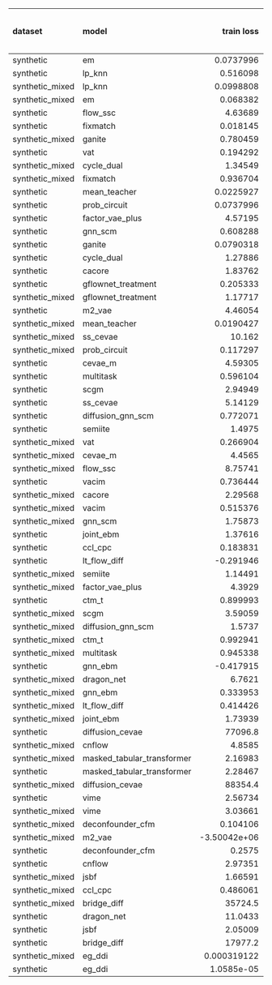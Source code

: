 | dataset         | model                      |      train loss |   train treatment accuracy |   train outcome rmse |   train outcome rmse labelled |   train outcome rmse unlabelled |        val loss |   val treatment accuracy |   val outcome rmse |   val outcome rmse labelled |   val outcome rmse unlabelled |
|:----------------|:---------------------------|----------------:|---------------------------:|---------------------:|------------------------------:|--------------------------------:|----------------:|-------------------------:|-------------------:|----------------------------:|------------------------------:|
| synthetic       | em                         |     0.0737996   |                   0        |            0         |                     0         |                        0        |     0.179143    |                 0        |           0        |                    0        |                      0        |
| synthetic       | lp_knn                     |     0.516098    |                   0.7      |            0         |                     0         |                        0        |     2.30579     |                 0.52     |           0        |                    0        |                      0        |
| synthetic_mixed | lp_knn                     |     0.0998808   |                   0.909091 |            0         |                     0         |                        0        |     9.33078     |                 0.583333 |           0        |                    0        |                      0        |
| synthetic_mixed | em                         |     0.068382    |                   0        |            0         |                     0         |                        0        |     0.128651    |                 0        |           0        |                    0        |                      0        |
| synthetic       | flow_ssc                   |     4.63689     |                   1        |            0.184474  |                     0.184474  |                        0        |     4.74732     |                 0.9      |           0.639664 |                    0.639664 |                      0        |
| synthetic       | fixmatch                   |     0.018145    |                   1        |            0.133062  |                     0.133062  |                        0        |     1.80009     |                 0.86     |           0.663101 |                    0.663101 |                      0        |
| synthetic_mixed | ganite                     |     0.780459    |                   1        |            0.148355  |                     0.103656  |                        0.177178 |     1.99723     |                 0.926667 |           0.66849  |                    0.631864 |                      0.687955 |
| synthetic       | vat                        |     0.194292    |                   1        |            0.120588  |                     0.120588  |                        0        |     0.798776    |                 0.9      |           0.669688 |                    0.669688 |                      0        |
| synthetic_mixed | cycle_dual                 |     1.34549     |                   1        |            0.164913  |                     0.144408  |                        0.167017 |     3.61371     |                 0.96     |           0.674004 |                    0.663619 |                      0.662767 |
| synthetic_mixed | fixmatch                   |     0.936704    |                   1        |            0.320999  |                     0.112367  |                        0.431461 |     1.0661      |                 0.86     |           0.684866 |                    0.639854 |                      0.722831 |
| synthetic       | mean_teacher               |     0.0225927   |                   1        |            0.148838  |                     0.148838  |                        0        |     1.68439     |                 0.88     |           0.69033  |                    0.69033  |                      0        |
| synthetic       | prob_circuit               |     0.0737996   |                   1        |            0.0985023 |                     0.0985023 |                        0        |     0.179143    |                 0.92     |           0.693237 |                    0.693237 |                      0        |
| synthetic       | factor_vae_plus            |     4.57195     |                   0.56     |            0.159124  |                     0.159124  |                        0        |     4.62374     |                 0.44     |           0.70091  |                    0.70091  |                      0        |
| synthetic       | gnn_scm                    |     0.608288    |                   0.64     |            0.168806  |                     0.168806  |                        0        |     2.99041     |                 0.4      |           0.703703 |                    0.703703 |                      0        |
| synthetic       | ganite                     |     0.0790318   |                   1        |            0.11315   |                     0.11315   |                        0        |     1.21761     |                 0.9      |           0.70663  |                    0.70663  |                      0        |
| synthetic       | cycle_dual                 |     1.27886     |                   1        |            0.116542  |                     0.116542  |                        0        |     3.28436     |                 0.94     |           0.708771 |                    0.708771 |                      0        |
| synthetic       | cacore                     |     1.83762     |                   1        |            0.135886  |                     0.135886  |                        0        |     2.76643     |                 0.9      |           0.709491 |                    0.709491 |                      0        |
| synthetic       | gflownet_treatment         |     0.205333    |                   0.54     |            0.180935  |                     0.180935  |                        0        |    10.0593      |                 0.42     |           0.717008 |                    0.717008 |                      0        |
| synthetic_mixed | gflownet_treatment         |     1.17717     |                   1        |            0.399125  |                     0.290452  |                        0.457914 |    16.3423      |                 0.96     |           0.725309 |                    0.758936 |                      0.703568 |
| synthetic       | m2_vae                     |     4.46054     |                   1        |            0.294898  |                     0.294898  |                        0        |     5.04921     |                 0.92     |           0.725826 |                    0.725826 |                      0        |
| synthetic_mixed | mean_teacher               |     0.0190427   |                   1        |            0.303456  |                     0.105745  |                        0.38145  |     1.23515     |                 0.926667 |           0.726546 |                    0.664934 |                      0.783532 |
| synthetic_mixed | ss_cevae                   |    10.162       |                   1        |            0.437132  |                     0.229194  |                        0.535934 |   113.021       |                 0.926667 |           0.731852 |                    0.689042 |                      0.770967 |
| synthetic_mixed | prob_circuit               |     0.117297    |                   1        |            0.111319  |                     0.0767366 |                        0.132294 |     0.250892    |                 0.916667 |           0.73231  |                    0.727911 |                      0.736348 |
| synthetic       | cevae_m                    |     4.59305     |                   0.82     |            0.345307  |                     0.345307  |                        0        |     4.72434     |                 0.74     |           0.745477 |                    0.745477 |                      0        |
| synthetic       | multitask                  |     0.596104    |                   1        |            0.407527  |                     0.407527  |                        0        |     2.65877     |                 0.88     |           0.746949 |                    0.746949 |                      0        |
| synthetic       | scgm                       |     2.94949     |                   0.5      |            0.417499  |                     0.417499  |                        0        |     3.42599     |                 0.38     |           0.761837 |                    0.761837 |                      0        |
| synthetic       | ss_cevae                   |     5.14129     |                   1        |            0.271223  |                     0.271223  |                        0        |    36.2172      |                 0.9      |           0.793294 |                    0.793294 |                      0        |
| synthetic       | diffusion_gnn_scm          |     0.772071    |                   0.72     |            0.325448  |                     0.325448  |                        0        |     2.76574     |                 0.46     |           0.794069 |                    0.794069 |                      0        |
| synthetic       | semiite                    |     1.4975      |                   0.94     |            0.523919  |                     0.523919  |                        0        |     3.31633     |                 0.66     |           0.844341 |                    0.844341 |                      0        |
| synthetic_mixed | vat                        |     0.266904    |                   1        |            0.519161  |                     0.322377  |                        0.598754 |     0.972628    |                 0.853333 |           0.844681 |                    0.757875 |                      0.930682 |
| synthetic_mixed | cevae_m                    |     4.4565      |                   1        |            0.578323  |                     0.313659  |                        0.755663 |     4.79264     |                 0.853333 |           0.86603  |                    0.823081 |                      0.911134 |
| synthetic_mixed | flow_ssc                   |     8.75741     |                   1        |            0.435131  |                     0.3817    |                        0.433361 |     9.30151     |                 0.853333 |           0.898073 |                    0.980842 |                      0.811095 |
| synthetic       | vacim                      |     0.736444    |                   0.48     |            0.681475  |                     0.681475  |                        0        |     1.35765     |                 0.62     |           0.927791 |                    0.927791 |                      0        |
| synthetic_mixed | cacore                     |     2.29568     |                   1        |            1.02646   |                     0.350005  |                        1.3608   |     5.12168     |                 0.626667 |           0.929591 |                    0.921824 |                      0.965046 |
| synthetic_mixed | vacim                      |     0.515376    |                   1        |            0.561168  |                     0.527523  |                        0.568992 |     1.00823     |                 0.96     |           0.971131 |                    1.09798  |                      0.840649 |
| synthetic_mixed | gnn_scm                    |     1.75873     |                   0.9      |            0.901428  |                     0.650655  |                        1.06429  |     6.65183     |                 0.586667 |           1.01617  |                    1.04725  |                      0.985713 |
| synthetic       | joint_ebm                  |     1.37616     |                   1        |            0.996437  |                     0.996437  |                        0        |     1.99161     |                 0.9      |           1.03156  |                    1.03156  |                      0        |
| synthetic       | ccl_cpc                    |     0.183831    |                   1        |            0.738521  |                     0.738521  |                        0        |     0.76962     |                 0.88     |           1.06257  |                    1.06257  |                      0        |
| synthetic       | lt_flow_diff               |    -0.291946    |                   1        |            0.481137  |                     0.481137  |                        0        |     7.79269     |                 0.9      |           1.06517  |                    1.06517  |                      0        |
| synthetic_mixed | semiite                    |     1.14491     |                   0.933333 |            1.08927   |                     0.452655  |                        1.38573  |     8.1381      |                 0.626667 |           1.12103  |                    1.18226  |                      1.06618  |
| synthetic_mixed | factor_vae_plus            |     4.3929      |                   0.866667 |            1.00231   |                     0.544898  |                        1.25394  |     4.83067     |                 0.626667 |           1.14612  |                    1.04169  |                      1.21752  |
| synthetic       | ctm_t                      |     0.899993    |                   0.8      |            0.791759  |                     0.791759  |                        0        |     1.22793     |                 0.78     |           1.23645  |                    1.23645  |                      0        |
| synthetic_mixed | scgm                       |     3.59059     |                   0.891429 |            1.0933    |                     0.697731  |                        1.23834  |     3.73385     |                 0.773333 |           1.23895  |                    1.29671  |                      1.1768   |
| synthetic_mixed | diffusion_gnn_scm          |     1.5737      |                   0.84     |            0.913291  |                     0.738544  |                        0.971826 |     4.43206     |                 0.633333 |           1.24432  |                    1.31408  |                      1.14379  |
| synthetic_mixed | ctm_t                      |     0.992941    |                   0.9      |            1.21659   |                     0.869431  |                        1.43929  |     0.91679     |                 0.813333 |           1.25564  |                    1.28441  |                      1.21231  |
| synthetic_mixed | multitask                  |     0.945338    |                   1        |            0.993308  |                     0.723135  |                        1.06416  |     3.60384     |                 0.926667 |           1.32189  |                    1.3717   |                      1.24593  |
| synthetic       | gnn_ebm                    |    -0.417915    |                   1        |            1.2366    |                     1.2366    |                        0        |     4.87171     |                 0.92     |           1.4042   |                    1.4042   |                      0        |
| synthetic_mixed | dragon_net                 |     6.7621      |                   0.752857 |            1.47365   |                     1.26918   |                        1.69795  |    10.1188      |                 0.48     |           1.45737  |                    1.58383  |                      1.19718  |
| synthetic_mixed | gnn_ebm                    |     0.333953    |                   0.7      |            1.33206   |                     1.15202   |                        1.47316  |     1.51003     |                 0.633333 |           1.49405  |                    1.55589  |                      1.45095  |
| synthetic_mixed | lt_flow_diff               |     0.414426    |                   1        |            1.00326   |                     0.469751  |                        1.33423  |     1.84734     |                 0.96     |           1.50122  |                    1.9648   |                      1.03673  |
| synthetic_mixed | joint_ebm                  |     1.73939     |                   1        |            1.60383   |                     1.60501   |                        1.61179  |     2.42168     |                 0.853333 |           1.53748  |                    1.36169  |                      1.64355  |
| synthetic       | diffusion_cevae            | 77096.8         |                   0.52     |            1.4165    |                     1.4165    |                        0        | 63029.1         |                 0.38     |           1.58389  |                    1.58389  |                      0        |
| synthetic_mixed | cnflow                     |     4.8585      |                   0.733333 |            1.2252    |                     1.13106   |                        1.22451  |     5.67132     |                 0.633333 |           1.60708  |                    1.7228   |                      1.45564  |
| synthetic_mixed | masked_tabular_transformer |     2.16983     |                   0.72     |            1.24492   |                     1.18754   |                        1.13331  |     3.48956     |                 0.633333 |           1.62181  |                    1.74941  |                      1.46054  |
| synthetic       | masked_tabular_transformer |     2.28467     |                   0.48     |            1.22467   |                     1.22467   |                        0        |     3.57325     |                 0.62     |           1.62235  |                    1.62235  |                      0        |
| synthetic_mixed | diffusion_cevae            | 88354.4         |                   0.733333 |            1.49771   |                     1.11093   |                        1.68183  | 36615.2         |                 0.593333 |           1.68592  |                    1.70347  |                      1.66865  |
| synthetic       | vime                       |     2.56734     |                   0.48     |            1.55155   |                     1.55155   |                        0        |     1.81549     |                 0.62     |           1.74174  |                    1.74174  |                      0        |
| synthetic_mixed | vime                       |     3.03661     |                   0.692857 |            1.57015   |                     1.27376   |                        1.75625  |     2.25496     |                 0.633333 |           1.74174  |                    1.75019  |                      1.73662  |
| synthetic_mixed | deconfounder_cfm           |     0.104106    |                   0.733333 |            1.61612   |                     1.36948   |                        1.73792  |     0.120512    |                 0.633333 |           1.77005  |                    1.76565  |                      1.77997  |
| synthetic_mixed | m2_vae                     |    -3.50042e+06 |                   0.257143 |            1.61006   |                     1.27035   |                        1.75852  |    -2.35588e+06 |                 0.366667 |           1.78677  |                    1.78539  |                      1.79376  |
| synthetic       | deconfounder_cfm           |     0.2575      |                   0.48     |            1.64453   |                     1.64453   |                        0        |     0.267386    |                 0.62     |           1.79944  |                    1.79944  |                      0        |
| synthetic       | cnflow                     |     2.97351     |                   0.36     |            1.63692   |                     1.63692   |                        0        |     3.09313     |                 0.36     |           1.82131  |                    1.82131  |                      0        |
| synthetic_mixed | jsbf                       |     1.66591     |                   0.762857 |            2.31379   |                     2.25495   |                        2.28562  |     1.73083     |                 0.633333 |           2.11355  |                    1.90947  |                      2.1582   |
| synthetic_mixed | ccl_cpc                    |     0.486061    |                   0.926667 |            2.96448   |                     2.56316   |                        3.04206  |     0.773267    |                 0.706667 |           2.17285  |                    1.95198  |                      2.39201  |
| synthetic_mixed | bridge_diff                | 35724.5         |                   1        |            2.70358   |                     2.41983   |                        2.99951  | 24436.9         |                 0.926667 |           2.17655  |                    1.63072  |                      2.39887  |
| synthetic       | dragon_net                 |    11.0433      |                   0.48     |            2.94799   |                     2.94799   |                        0        |     8.20291     |                 0.62     |           2.37874  |                    2.37874  |                      0        |
| synthetic       | jsbf                       |     2.05009     |                   0.48     |            3.24201   |                     3.24201   |                        0        |     1.84829     |                 0.62     |           3.14117  |                    3.14117  |                      0        |
| synthetic       | bridge_diff                | 17977.2         |                   1        |            6.76548   |                     6.76548   |                        0        | 39359.3         |                 0.92     |           6.54913  |                    6.54913  |                      0        |
| synthetic_mixed | eg_ddi                     |     0.000319122 |                   1        |           10.1498    |                    11.3427    |                        8.73424  |     1.38063     |                 0.96     |          10.8219   |                   10.7301   |                     10.608    |
| synthetic       | eg_ddi                     |     1.0585e-05  |                   1        |           15.7008    |                    15.7008    |                        0        |     0.59813     |                 0.92     |          15.4921   |                   15.4921   |                      0        |
